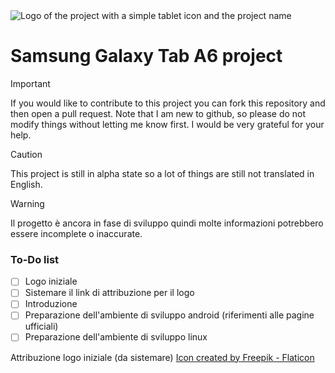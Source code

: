 <picture>
 <source media="(prefers-color-scheme: dark)" srcset="YOUR-DARKMODE-IMAGE">
 <source media="(prefers-color-scheme: light)" srcset="YOUR-LIGHTMODE-IMAGE">
 <img alt="Logo of the project with a simple tablet icon and the project name" src="YOUR-DEFAULT-IMAGE">
</picture>

# Samsung Galaxy Tab A6 project

> [!IMPORTANT]
> If you would like to contribute to this project you can fork this repository and then open a pull request. Note that I am new to github, so please do not modify things without letting me know first. I would be very grateful for your help.

> [!CAUTION]
> This project is still in alpha state so a lot of things are still not translated in English. 

> [!WARNING]
> Il progetto è ancora in fase di sviluppo quindi molte informazioni potrebbero essere incomplete o inaccurate.

### To-Do list
- [ ] Logo iniziale
- [ ] Sistemare il link di attribuzione per il logo
- [ ] Introduzione
- [ ] Preparazione dell'ambiente di sviluppo android (riferimenti alle pagine ufficiali)
- [ ] Preparazione dell'ambiente di sviluppo linux

Attribuzione logo iniziale (da sistemare)
<a href="https://www.flaticon.com/free-icons/touch-screen" title="Icon">Icon created by Freepik - Flaticon</a>
